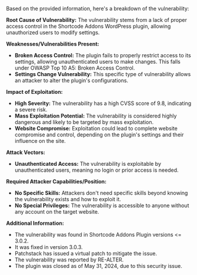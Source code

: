 Based on the provided information, here's a breakdown of the vulnerability:

**Root Cause of Vulnerability:**
The vulnerability stems from a lack of proper access control in the Shortcode Addons WordPress plugin, allowing unauthorized users to modify settings.

**Weaknesses/Vulnerabilities Present:**
- **Broken Access Control:** The plugin fails to properly restrict access to its settings, allowing unauthenticated users to make changes. This falls under OWASP Top 10 A5: Broken Access Control.
- **Settings Change Vulnerability:**  This specific type of vulnerability allows an attacker to alter the plugin's configurations.

**Impact of Exploitation:**
- **High Severity:** The vulnerability has a high CVSS score of 9.8, indicating a severe risk.
- **Mass Exploitation Potential:** The vulnerability is considered highly dangerous and likely to be targeted by mass exploitation.
- **Website Compromise:** Exploitation could lead to complete website compromise and control, depending on the plugin's settings and their influence on the site.

**Attack Vectors:**
- **Unauthenticated Access:** The vulnerability is exploitable by unauthenticated users, meaning no login or prior access is needed.

**Required Attacker Capabilities/Position:**
- **No Specific Skills:**  Attackers don't need specific skills beyond knowing the vulnerability exists and how to exploit it.
- **No Special Privileges:** The vulnerability is accessible to anyone without any account on the target website.

**Additional Information:**
- The vulnerability was found in Shortcode Addons Plugin versions <= 3.0.2.
- It was fixed in version 3.0.3.
- Patchstack has issued a virtual patch to mitigate the issue.
- The vulnerability was reported by RE-ALTER.
- The plugin was closed as of May 31, 2024, due to this security issue.